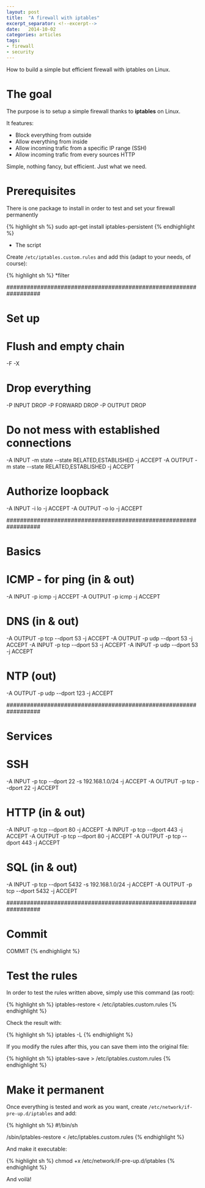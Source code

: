 ```yaml
---
layout: post
title:  "A firewall with iptables"
excerpt_separator: <!--excerpt-->
date:   2014-10-02
categories: articles
tags:
- firewall
- security
---
```


How to build a simple but efficient firewall with iptables on Linux.
<!--excerpt-->

# The goal

The purpose is to setup a simple firewall thanks to **iptables** on Linux.

It features:

- Block everything from outside
- Allow everything from inside
- Allow incoming trafic from a specific IP range (SSH)
- Allow incoming trafic from every sources HTTP

Simple, nothing fancy, but efficient. Just what we need.

# Prerequisites

There is one package to install in order to test and set your firewall permanently

{% highlight sh %}
sudo apt-get install iptables-persistent
{% endhighlight %}

* The script

Create `/etc/iptables.custom.rules` and add this (adapt to your needs, of course):

{% highlight sh %}
*filter

##################################################################
# Set up

# Flush and empty chain
-F
-X

# Drop everything
-P INPUT DROP
-P FORWARD DROP
-P OUTPUT DROP

# Do not mess with established connections
-A INPUT -m state --state RELATED,ESTABLISHED -j ACCEPT
-A OUTPUT -m state --state RELATED,ESTABLISHED -j ACCEPT

# Authorize loopback
-A INPUT -i lo -j ACCEPT
-A OUTPUT -o lo -j ACCEPT

##################################################################
# Basics

# ICMP - for ping (in & out)
-A INPUT -p icmp -j ACCEPT
-A OUTPUT -p icmp -j ACCEPT

# DNS (in & out)
-A OUTPUT -p tcp --dport 53 -j ACCEPT
-A OUTPUT -p udp --dport 53 -j ACCEPT
-A INPUT -p tcp --dport 53 -j ACCEPT
-A INPUT -p udp --dport 53 -j ACCEPT

# NTP (out)
-A OUTPUT -p udp --dport 123 -j ACCEPT

##################################################################
# Services

# SSH
-A INPUT -p tcp --dport 22 -s 192.168.1.0/24 -j ACCEPT
-A OUTPUT -p tcp --dport 22 -j ACCEPT

# HTTP (in & out)
-A INPUT -p tcp --dport 80 -j ACCEPT
-A INPUT -p tcp --dport 443 -j ACCEPT
-A OUTPUT -p tcp --dport 80 -j ACCEPT
-A OUTPUT -p tcp --dport 443 -j ACCEPT

# SQL (in & out)
-A INPUT -p tcp --dport 5432 -s 192.168.1.0/24 -j ACCEPT
-A OUTPUT -p tcp --dport 5432 -j ACCEPT

##################################################################
# Commit

COMMIT
{% endhighlight %}

# Test the rules

In order to test the rules written above, simply use this command (as root):

{% highlight sh %}
iptables-restore < /etc/iptables.custom.rules
{% endhighlight %}

Check the result with:

{% highlight sh %}
iptables -L
{% endhighlight %}

If you modify the rules after this, you can save them into the original file:

{% highlight sh %}
iptables-save > /etc/iptables.custom.rules
{% endhighlight %}

# Make it permanent

Once everything is tested and work as you want, create `/etc/network/if-pre-up.d/iptables` and add:

{% highlight sh %}
#!/bin/sh

/sbin/iptables-restore < /etc/iptables.custom.rules
{% endhighlight %}

And make it executable:

{% highlight sh %}
chmod +x /etc/network/if-pre-up.d/iptables
{% endhighlight %}

And voilà!
